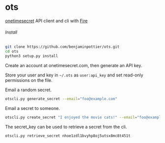 # ots
[onetimesecret](https://onetimesecret.com/) API client and cli with [Fire](https://github.com/google/python-fire)

###### Install

```bash
git clone https://github.com/benjaminpottier/ots.git
cd ots
python3 setup.py install
```

Create an account at onetimesecret.com, then generate an API key.

Store your user and key in `~/.ots` as `user:api_key` and set read-only permissions on the file.

Email a random secret.

```bash
otscli.py generate_secret --email="foo@example.com"
```

Email a secret to someone.

```bash
otscli.py create_secret "I enjoyed the movie cats!" --email="foo@example.com"
```

The secret_key can be used to retrieve a secret from the cli.

```bash
otscli.py retrieve_secret nhoe1zdl1bvyhp8oj5utsx8mc8t451t
```
